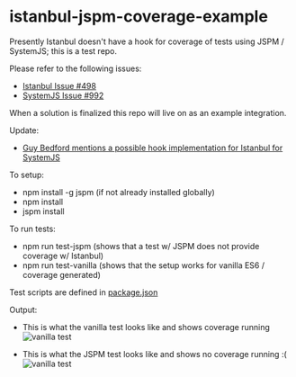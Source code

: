 # istanbul-jspm-coverage-example
Presently Istanbul doesn't have a hook for coverage of tests using JSPM / SystemJS; this is a test repo.

Please refer to the following issues:
- [Istanbul Issue #498](https://github.com/gotwarlost/istanbul/issues/498)
- [SystemJS Issue #992](https://github.com/systemjs/systemjs/issues/992)

When a solution is finalized this repo will live on as an example integration.

Update:
- [Guy Bedford mentions a possible hook implementation for Istanbul for SystemJS](https://github.com/systemjs/systemjs/issues/992#issue-123994098)

To setup:
- npm install -g jspm  (if not already installed globally)
- npm install
- jspm install

To run tests:
- npm run test-jspm    (shows that a test w/ JSPM does not provide coverage w/ Istanbul)
- npm run test-vanilla (shows that the setup works for vanilla ES6 / coverage generated)

Test scripts are defined in [package.json](https://github.com/typhonjs-demos/istanbul-jspm-coverage-example/blob/master/package.json#L31-L32)

Output:
- This is what the vanilla test looks like and shows coverage running
![vanilla test](http://i.imgur.com/1lsGLl8.png)

- This is what the JSPM test looks like and shows no coverage running :(
![vanilla test](http://i.imgur.com/kVzJK6x.png)
